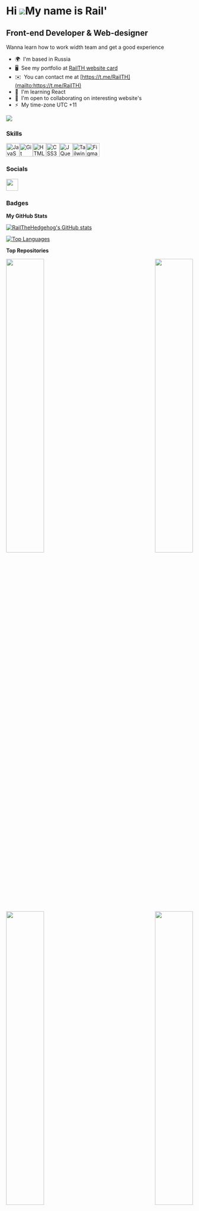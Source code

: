 Hi ![](https://user-images.githubusercontent.com/18350557/176309783-0785949b-9127-417c-8b55-ab5a4333674e.gif)My name is Rail'
=============================================================================================================================

Front-end Developer & Web-designer
----------------------------------

Wanna learn how to work width team and get a good experience

* 🌍  I'm based in Russia
* 🖥️  See my portfolio at [RailTH website card](http://railth-website-card.vercel.app/)
* ✉️  You can contact me at [https://t.me/RailTH](mailto:https://t.me/RailTH)
* 🧠  I'm learning React
* 🤝  I'm open to collaborating on interesting website's
* ⚡  My time-zone UTC +11

<a href="https://www.github.com/RailTheHedgehog" target="_blank" rel="noreferrer"><img
src="https://img.shields.io/github/followers/RailTheHedgehog?logo=github&style=for-the-badge&color=6366f1&labelColor=1c1917" /></a>

### Skills


<p align="left">
<a href="https://developer.mozilla.org/en-US/docs/Web/JavaScript" target="_blank" rel="noreferrer"><img src="https://raw.githubusercontent.com/danielcranney/readme-generator/main/public/icons/skills/javascript-colored.svg" width="36" height="36" alt="JavaScript" /></a><a href="https://git-scm.com/" target="_blank" rel="noreferrer"><img src="https://raw.githubusercontent.com/danielcranney/readme-generator/main/public/icons/skills/git-colored.svg" width="36" height="36" alt="Git" /></a><a href="https://developer.mozilla.org/en-US/docs/Glossary/HTML5" target="_blank" rel="noreferrer"><img src="https://raw.githubusercontent.com/danielcranney/readme-generator/main/public/icons/skills/html5-colored.svg" width="36" height="36" alt="HTML5" /></a><a href="https://www.w3.org/TR/CSS/#css" target="_blank" rel="noreferrer"><img src="https://raw.githubusercontent.com/danielcranney/readme-generator/main/public/icons/skills/css3-colored.svg" width="36" height="36" alt="CSS3" /></a><a href="https://jquery.com/" target="_blank" rel="noreferrer"><img src="https://raw.githubusercontent.com/danielcranney/readme-generator/main/public/icons/skills/jquery-colored.svg" width="36" height="36" alt="JQuery" /></a><a href="https://tailwindcss.com/" target="_blank" rel="noreferrer"><img src="https://raw.githubusercontent.com/danielcranney/readme-generator/main/public/icons/skills/tailwindcss-colored.svg" width="36" height="36" alt="TailwindCSS" /></a><a href="https://www.figma.com/" target="_blank" rel="noreferrer"><img src="https://raw.githubusercontent.com/danielcranney/readme-generator/main/public/icons/skills/figma-colored.svg" width="36" height="36" alt="Figma" /></a>
</p>


### Socials

<p align="left"><a href="https://www.github.com/RailTheHedgehog" target="_blank" rel="noreferrer"> <picture> <source media="(prefers-color-scheme: dark)" srcset="https://raw.githubusercontent.com/danielcranney/readme-generator/main/public/icons/socials/github-dark.svg" /> <source media="(prefers-color-scheme: light)" srcset="https://raw.githubusercontent.com/danielcranney/readme-generator/main/public/icons/socials/github.svg" /> <img src="https://raw.githubusercontent.com/danielcranney/readme-generator/main/public/icons/socials/github.svg" width="32" height="32" /> </picture> </a></p>

### Badges

<b>My GitHub Stats</b>

<a href="http://www.github.com/RailTheHedgehog"><img src="https://github-readme-stats.vercel.app/api?username=RailTheHedgehog&show_icons=true&hide=&count_private=true&title_color=facc15&text_color=ffffff&icon_color=6366f1&bg_color=1c1917&hide_border=true&show_icons=true" alt="RailTheHedgehog's GitHub stats" /></a>

<a href="https://github.com/RailTheHedgehog" align="left"><img src="https://github-readme-stats.vercel.app/api/top-langs/?username=RailTheHedgehog&langs_count=10&title_color=facc15&text_color=ffffff&icon_color=6366f1&bg_color=1c1917&hide_border=true&locale=en&custom_title=Top%20%Languages" alt="Top Languages" /></a>

<b>Top Repositories</b>

<div width="100%" align="center"><a href="https://github.com/RailTheHedgehog/railth.website" align="left"><img align="left" width="45%" src="https://github-readme-stats.vercel.app/api/pin/?username=RailTheHedgehog&repo=railth.website&title_color=facc15&text_color=ffffff&icon_color=6366f1&bg_color=1c1917&hide_border=true&locale=en" /></a><a href="https://github.com/RailTheHedgehog/starcafe" align="right"><img align="right" width="45%" src="https://github-readme-stats.vercel.app/api/pin/?username=RailTheHedgehog&repo=starcafe&title_color=facc15&text_color=ffffff&icon_color=6366f1&bg_color=1c1917&hide_border=true&locale=en" /></a></div><br /><br /><br /><br /><br /><br /><br />

<br /><br /><br /><br /><br />

<div width="100%" align="center"><a href="https://github.com/RailTheHedgehog/blog-website" align="left"><img align="left" width="45%" src="https://github-readme-stats.vercel.app/api/pin/?username=RailTheHedgehog&repo=blog-website&title_color=facc15&text_color=ffffff&icon_color=6366f1&bg_color=1c1917&hide_border=true&locale=en" /></a><a href="https://github.com/RailTheHedgehog/genagrad-website" align="right"><img align="right" width="45%" src="https://github-readme-stats.vercel.app/api/pin/?username=RailTheHedgehog&repo=genagrad-website&title_color=facc15&text_color=ffffff&icon_color=6366f1&bg_color=1c1917&hide_border=true&locale=en" /></a></div>